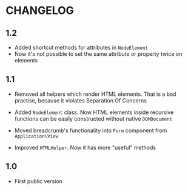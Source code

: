 CHANGELOG
=========

1.2
---

 * Added shortcut methods for attributes in `NodeElement`
 * Now it's not possible to set the same attribute or property twice on elements

1.1
---

 * Removed all helpers which render HTML elements. 
   That is a bad practise, because it violates Separation Of Concerns

 * Added `NodeElement` class. 
   Now HTML elements inside recursive functions can be easily constructed without native `DOMDocument`
 
 * Moved breadcrumb's functionality into `Form` component from `Application\View`

 * Improved `HTMLHelper`. Now it has more "useful" methods
 
1.0
---

 * First public version
